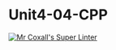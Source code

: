 # Unit4-04-CPP
[![Mr Coxall's Super Linter](https://github.com/ICS3U-Programming-TamerZ/Unit4-04-CPP/workflows/Mr%20Coxall's%20Super%20Linter/badge.svg)](https://github.com/ICS3U-Programming-TamerZ/Unit4-04-CPP/actions/)
